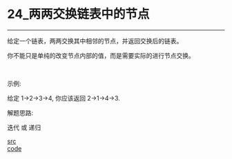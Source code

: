 # 24_两两交换链表中的节点

---

给定一个链表，两两交换其中相邻的节点，并返回交换后的链表。

你不能只是单纯的改变节点内部的值，而是需要实际的进行节点交换。

 

示例:

给定 1->2->3->4, 你应该返回 2->1->4->3.


解题思路:

迭代 或 递归

[src](https://leetcode-cn.com/problems/swap-nodes-in-pairs/) <br>
[code](code/24.c) <br>
